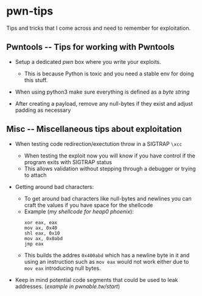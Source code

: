 # pwn-tips
Tips and tricks that I come across and need to remember for exploitation.

## Pwntools -- Tips for working with Pwntools

- Setup a dedicated _pwn_ box where you write your exploits. 
  - This is because Python is toxic and you need a stable env for doing this stuff.

- When using python3 make sure everything is defined as a _byte string_

- After creating a payload, remove any null-bytes if they exist and adjust padding as necessary

## Misc -- Miscellaneous tips about exploitation

- When testing code redirection/exectution throw in a SIGTRAP `\xcc`
  - When testing the exploit now you will know if you have control if the program exits with SIGTRAP status
  - This allows validation without stepping through a debugger or trying to attach

- Getting around bad characters:
  - To get around bad characters like null-bytes and newlines you can craft the values if you have space for the shellcode
  - Example (_my shellcode for heap0 phoenix_):
    ```assembly
    xor eax, eax
    mov ax, 0x40
    shl eax, 0x10
    mov ax, 0x0abd
    jmp eax
    ```
  - This builds the addres `0x400abd` which has a newline byte in it and using an instruction such as `mov eax` would not work either due to `mov eax` introducing null bytes.

- Keep in mind potential code segments that could be used to leak addresses. (_example in pwnable.tw/start_)

